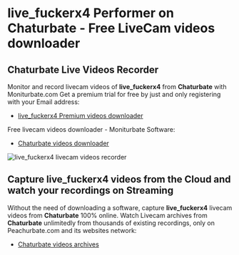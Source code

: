 # live_fuckerx4 Performer on Chaturbate - Free LiveCam videos downloader

## Chaturbate Live Videos Recorder

Monitor and record livecam videos of **live_fuckerx4** from **Chaturbate** with Moniturbate.com
Get a premium trial for free by just and only registering with your Email address:
* [live_fuckerx4 Premium videos downloader](https://moniturbate.com/request-demo-licence-key.html)

Free livecam videos downloader - Moniturbate Software:
* [Chaturbate videos downloader](https://moniturbate.com/moniturbate-download-software.html)

![live_fuckerx4 livecam videos recorder](https://peachurnet.com/templates/moniturbate-software.png)


## Capture live_fuckerx4 videos from the Cloud and watch your recordings on Streaming

Without the need of downloading a software, capture **live_fuckerx4** livecam videos from **Chaturbate** 100% online.
Watch Livecam archives from **Chaturbate** unlimitedly from thousands of existing recordings, only on Peachurbate.com and its websites network:
* [Chaturbate videos archives](https://peachurnet.com/)